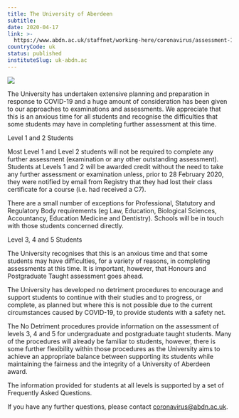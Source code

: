 ```yaml
---
title: The University of Aberdeen
subtitle: 
date: 2020-04-17
link: >-
  https://www.abdn.ac.uk/staffnet/working-here/coronavirus/assessment-10527.php
countryCode: uk
status: published
instituteSlug: uk-abdn.ac
---
```

![](https://www.abdn.ac.uk/global/images/icons/apple-touch-icon.png)

The University has undertaken extensive planning and preparation in response to COVID-19 and a huge amount of consideration has been given to our approaches to examinations and assessments. We appreciate that this is an anxious time for all students and recognise the difficulties that some students may have in completing further assessment at this time.

Level 1 and 2 Students

Most Level 1 and Level 2 students will not be required to complete any further assessment (examination or any other outstanding assessment). Students at Levels 1 and 2 will be awarded credit without the need to take any further assessment or examination unless, prior to 28 February 2020, they were notified by email from Registry that they had lost their class certificate for a course (i.e. had received a C7).

There are a small number of exceptions for Professional, Statutory and Regulatory Body requirements (eg Law, Education, Biological Sciences, Accountancy, Education Medicine and Dentistry). Schools will be in touch with those students concerned directly.

Level 3, 4 and 5 Students

The University recognises that this is an anxious time and that some students may have difficulties, for a variety of reasons, in completing assessments at this time. It is important, however, that Honours and Postgraduate Taught assessment goes ahead.

The University has developed no detriment procedures to encourage and support students to continue with their studies and to progress, or complete, as planned but where this is not possible due to the current circumstances caused by COVID-19, to provide students with a safety net.

The No Detriment procedures provide information on the assessment of levels 3, 4 and 5 for undergraduate and postgraduate taught students. Many of the procedures will already be familiar to students, however, there is some further flexibility within those procedures as the University aims to achieve an appropriate balance between supporting its students while maintaining the fairness and the integrity of a University of Aberdeen award.

The information provided for students at all levels is supported by a set of Frequently Asked Questions.

If you have any further questions, please contact coronavirus@abdn.ac.uk.